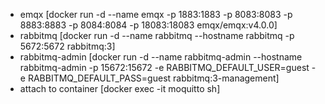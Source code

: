 * emqx [docker run -d --name emqx -p 1883:1883 -p 8083:8083 -p 8883:8883 -p 8084:8084 -p 18083:18083 emqx/emqx:v4.0.0]
* rabbitmq [docker run -d --name rabbitmq --hostname rabbitmq -p 5672:5672 rabbitmq:3]
* rabbitmq-admin [docker run -d --name rabbitmq-admin --hostname rabbitmq-admin -p 15672:15672 -e RABBITMQ_DEFAULT_USER=guest -e RABBITMQ_DEFAULT_PASS=guest rabbitmq:3-management]
* attach to container [docker exec -it moquitto sh]